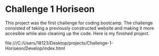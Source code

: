 # Challenge 1 Horiseon

This project was the first challenge for coding bootcamp. The challenge consisted of taking a previously constructed website and making it more accesible while also cleaning up the code. Here is my finished project.

file:///C:/Users/18123/Desktop/projects/Challenge-1-Horiseon/Develop/index.html